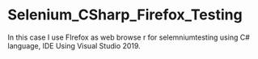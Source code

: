 # Selenium_CSharp_Firefox_Testing

In this case I use FIrefox as web browse r for selemniumtesting using C# language, IDE Using Visual Studio 2019. 
